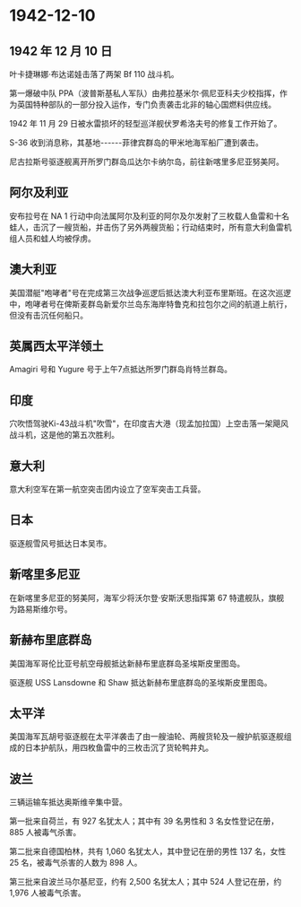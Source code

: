 # 1942-12-10

## 1942 年 12 月 10 日

叶卡捷琳娜·布达诺娃击落了两架 Bf 110 战斗机。

第一爆破中队
PPA（波普斯基私人军队）由弗拉基米尔·佩尼亚科夫少校指挥，作为英国特种部队的一部分投入运作，专门负责袭击北非的轴心国燃料供应线。

1942 年 11 月 29 日被水雷损坏的轻型巡洋舰伏罗希洛夫号的修复工作开始了。

S-36 收到消息称，其基地------菲律宾群岛的甲米地海军船厂遭到袭击。

尼古拉斯号驱逐舰离开所罗门群岛瓜达尔卡纳尔岛，前往新喀里多尼亚努美阿。

## 阿尔及利亚

安布拉号在 NA 1
行动中向法属阿尔及利亚的阿尔及尔发射了三枚载人鱼雷和十名蛙人，击沉了一艘货船，并击伤了另外两艘货船；行动结束时，所有意大利鱼雷机组人员和蛙人均被俘虏。

## 澳大利亚

美国潜艇"咆哮者"号在完成第三次战争巡逻后抵达澳大利亚布里斯班。在这次巡逻中，咆哮者号在俾斯麦群岛新爱尔兰岛东海岸特鲁克和拉包尔之间的航道上航行，但没有击沉任何船只。

## 英属西太平洋领土

Amagiri 号和 Yugure 号于上午7点抵达所罗门群岛肖特兰群岛。

## 印度

穴吹悟驾驶Ki-43战斗机"吹雪"，在印度吉大港（现孟加拉国）上空击落一架飓风战斗机，这是他的第五次胜利。

## 意大利

意大利空军在第一航空突击团内设立了空军突击工兵营。

## 日本

驱逐舰雪风号抵达日本吴市。

## 新喀里多尼亚

在新喀里多尼亚的努美阿，海军少将沃尔登·安斯沃思指挥第 67
特遣舰队，旗舰为路易斯维尔号。

## 新赫布里底群岛

美国海军哥伦比亚号航空母舰抵达新赫布里底群岛圣埃斯皮里图岛。

驱逐舰 USS Lansdowne 和 Shaw 抵达新赫布里底群岛的圣埃斯皮里图岛。

## 太平洋

美国海军瓦胡号驱逐舰在太平洋袭击了由一艘油轮、两艘货轮及一艘护航驱逐舰组成的日本护航队，用四枚鱼雷中的三枚击沉了货轮鸭井丸。

## 波兰

三辆运输车抵达奥斯维辛集中营。

第一批来自荷兰，有 927 名犹太人；其中有 39 名男性和 3
名女性登记在册，885 人被毒气杀害。

第二批来自德国柏林，共有 1,060 名犹太人，其中登记在册的男性 137 名，女性
25 名，被毒气杀害的人数为 898 人。

第三批来自波兰马尔基尼亚，约有 2,500 名犹太人；其中 524 人登记在册，约
1,976 人被毒气杀害。

